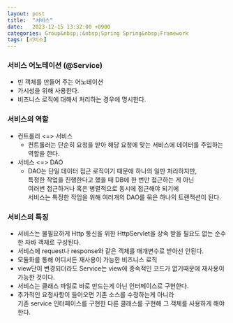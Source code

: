 ```yaml
---
layout: post
title:  "서비스"
date:   2023-12-15 13:32:00 +0900
categories: Group&nbsp;:&nbsp;Spring Spring&nbsp;Framework
tags: [서비스]
---
```


### 서비스 어노테이션 (@Service)

- 빈 객체를 만들어 주는 어노테이션
- 가시성을 위해 사용한다.
- 비즈니스 로직에 대해서 처리하는 경우에 명시한다.

### 서비스의 역할

- 컨트롤러 <=> 서비스
    - 컨트롤러는 단순히 요청을 받아 해당 요청에 맞는 서비스에 데이터를 주입하는 역할을 한다.
- 서비스 <=>  DAO
    - DAO는 단일 데이터 접근 로직이기 때문에 하나의 일만 처리하지만,  
    특정한 작업을 진행한다고 했을 때 DB에 한 번만 접근하는 게 아닌  
    여러번 접근하거나 혹은 병렬적으로 동시에 접근해야 되기에  
    서비스는 특정한 작업을 위해 여러개의 DAO를 묶은 하나의 트랜잭션이 된다.

### 서비스의 특징

- 서비스는 불필요하게 Http 통신을 위한 HttpServlet을 상속 받을 필요도 없는 순수한 자바 객체로 구성된다.
- 서비스에 request나 response와 같은 객체를 매개변수로 받아선 안된다.
- 모듈화를 통해 어디서든 재사용이 가능한 비즈니스 로직
- view단이 변경되더라도 Service는 view에 종속적인 코드가 없기때문에 재사용이 가능한 것이다.
- 서비스는 클래스 파일로 바로 만드는게 아닌 인터페이스로 구현한다.
- 추가적인 요청사항이 들어오면 기존 소스를 수정하는게 아니라  
기존 service 인터페이스를 구현한 다른 클래스를 구현해 그 객체를 사용하게 해야한다.